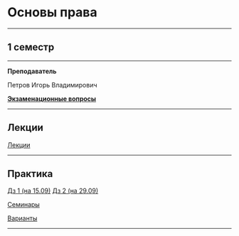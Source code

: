 # Основы права
____________
## 1 семестр
___________
**Преподаватель**

Петров Игорь Владимирович

[**Экзаменационные вопросы**]()
_________
## Лекции

[Лекции](https://github.com/Veldorn/SPbGTI/blob/main/Files/LawBasics/Osnovy_prava_Lekcii.pdf)
_________
## Практика

[Дз 1 (на 15.09)](https://github.com/Veldorn/SPbGTI/blob/main/Files/LawBasics/Право%20дз%201.png)
[Дз 2 (на 29.09)](https://github.com/Veldorn/SPbGTI/blob/main/Files/LawBasics/Право%20дз%202.png)

[Семинары](https://github.com/Veldorn/SPbGTI/blob/main/Files/LawBasics/Osnovy_prava_Seminary.pdf)

[Варианты](https://github.com/Veldorn/SPbGTI/blob/main/GroupList.md)
___________

